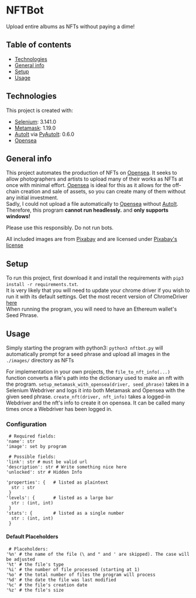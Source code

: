 # NFTBot
Upload entire albums as NFTs without paying a dime!

## Table of contents
* [Technologies](#technologies)
* [General info](#general-info)
* [Setup](#setup)
* [Usage](#usage)

## Technologies
This project is created with:
* [Selenium](https://pypi.org/project/opencv-contrib-python/): 3.141.0
* [Metamask](https://pypi.org/project/numpy/): 1.19.0
* [AutoIt](https://www.autoitscript.com/site/) via [PyAutoIt](https://pypi.org/project/PyAutoIt/): 0.6.0
* [Opensea](https://opensea.io)

## General info
This project automates the production of NFTs on [Opensea](opensea.io). It seeks to allow photographers and artists to upload many of their works as NFTs at once with minimal effort. [Opensea](opensea.io) is ideal for this as it allows for the off-chain creation and sale of assets, so you can create many of them without any initial investment. \
Sadly, I could not upload a file automatically to [Opensea](opensea.io) without [AutoIt](https://www.autoitscript.com/site/). Therefore, this program **cannot run headlessly.** and **only supports windows!** 

Please use this responsibly. Do not run bots.

All included images are from [Pixabay](https://pixabay.com) and are licensed under [Pixabay's license](https://pixabay.com/service/terms/#license) 
	
## Setup
To run this project, first download it and install the requirements with `pip3 install -r requirements.txt`. \
It is very likely that you will need to update your chrome driver if you wish to run it with its default settings. Get the most recent version of ChromeDriver [here](https://chromedriver.chromium.org/) \
When running the program, you will need to have an Ethereum wallet's Seed Phrase.

## Usage
Simply starting the program with python3: `python3 nftbot.py` will automatically prompt for a seed phrase and upload all images in the `./images/` directory as NFTs

For implementation in your own projects, the `file_to_nft_info(...)` function converts a file's path into the dictionary used to make an nft with the program. `setup_metamask_with_opensea(driver, seed_phrase)` takes in a Selenium Webdriver and logs it into both Metamask and Opensea with the given seed phrase. `create_nft(driver, nft_info)` takes a logged-in Webdriver and the nft's info to create it on opensea. It can be called many times once a Webdriver has been logged in.

### Configuration
```pyt
 # Required fields:
'name': str
'image': set by program

 # Possible fields:
'link': str # must be valid url
'description': str # Write something nice here
'unlocked': str # Hidden Info

'properties': {   # listed as plaintext
  str : str
 }
'levels': {       # listed as a large bar
  str : (int, int)
 }
'stats': {        # listed as a single number
  str : (int, int)
 }
```
#### Default Placeholders
```pyt
 # Placeholders:
'%n' # the name of the file (\ and " and ' are skipped). The case will be adjusted
'%t' # the file's type
'%i' # the number of file processed (starting at 1)
'%o' # the total number of files the program will process
'%d' # the date the file was last modified
'%c' # the file's creation date
'%z' # the file's size
```
